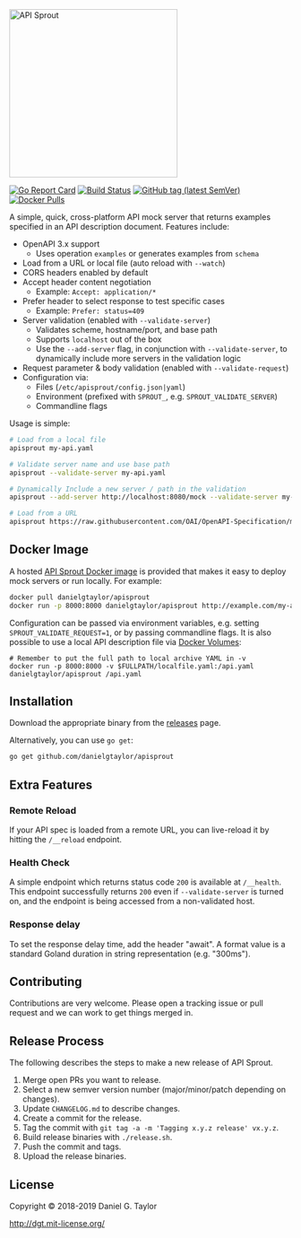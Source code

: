 <img src="https://user-images.githubusercontent.com/106826/43119494-78be9224-8ecb-11e8-9d1a-9fc6f3014b91.png" width="300" alt="API Sprout"/>

[![Go Report Card](https://goreportcard.com/badge/github.com/danielgtaylor/apisprout)](https://goreportcard.com/report/github.com/danielgtaylor/apisprout) [![Build Status](https://travis-ci.org/danielgtaylor/apisprout.svg?branch=master)](https://travis-ci.org/danielgtaylor/apisprout) [![GitHub tag (latest SemVer)](https://img.shields.io/github/tag/danielgtaylor/apisprout.svg)](https://github.com/danielgtaylor/apisprout/releases) [![Docker Pulls](https://img.shields.io/docker/pulls/danielgtaylor/apisprout.svg)](https://hub.docker.com/r/danielgtaylor/apisprout/)

A simple, quick, cross-platform API mock server that returns examples specified in an API description document. Features include:

- OpenAPI 3.x support
  - Uses operation `examples` or generates examples from `schema`
- Load from a URL or local file (auto reload with `--watch`)
- CORS headers enabled by default
- Accept header content negotiation
  - Example: `Accept: application/*`
- Prefer header to select response to test specific cases
  - Example: `Prefer: status=409`
- Server validation (enabled with `--validate-server`)
  - Validates scheme, hostname/port, and base path
  - Supports `localhost` out of the box
  - Use the `--add-server` flag, in conjunction with `--validate-server`, to dynamically include more servers in the validation logic
- Request parameter & body validation (enabled with `--validate-request`)
- Configuration via:
  - Files (`/etc/apisprout/config.json|yaml`)
  - Environment (prefixed with `SPROUT_`, e.g. `SPROUT_VALIDATE_SERVER`)
  - Commandline flags

Usage is simple:

```sh
# Load from a local file
apisprout my-api.yaml

# Validate server name and use base path
apisprout --validate-server my-api.yaml

# Dynamically Include a new server / path in the validation
apisprout --add-server http://localhost:8080/mock --validate-server my-api.yaml

# Load from a URL
apisprout https://raw.githubusercontent.com/OAI/OpenAPI-Specification/master/examples/v3.0/api-with-examples.yaml
```

## Docker Image

A hosted [API Sprout Docker image](https://hub.docker.com/r/danielgtaylor/apisprout/) is provided that makes it easy to deploy mock servers or run locally. For example:

```sh
docker pull danielgtaylor/apisprout
docker run -p 8000:8000 danielgtaylor/apisprout http://example.com/my-api.yaml
```

Configuration can be passed via environment variables, e.g. setting `SPROUT_VALIDATE_REQUEST=1`, or by passing commandline flags. It is also possible to use a local API description file via [Docker Volumes](https://docs.docker.com/storage/volumes/):

```
# Remember to put the full path to local archive YAML in -v
docker run -p 8000:8000 -v $FULLPATH/localfile.yaml:/api.yaml danielgtaylor/apisprout /api.yaml
```

## Installation

Download the appropriate binary from the [releases](https://github.com/danielgtaylor/apisprout/releases) page.

Alternatively, you can use `go get`:

```sh
go get github.com/danielgtaylor/apisprout
```

## Extra Features

### Remote Reload

If your API spec is loaded from a remote URL, you can live-reload it by hitting the `/__reload` endpoint.

### Health Check

A simple endpoint which returns status code `200` is available at `/__health`. This endpoint successfully returns `200` even if `--validate-server` is turned on, and the endpoint is being accessed from a non-validated host.

### Response delay

To set the response delay time, add the header "await". A format value is a standard Goland duration in string representation (e.g. "300ms").

## Contributing

Contributions are very welcome. Please open a tracking issue or pull request and we can work to get things merged in.

## Release Process

The following describes the steps to make a new release of API Sprout.

1. Merge open PRs you want to release.
1. Select a new semver version number (major/minor/patch depending on changes).
1. Update `CHANGELOG.md` to describe changes.
1. Create a commit for the release.
1. Tag the commit with `git tag -a -m 'Tagging x.y.z release' vx.y.z`.
1. Build release binaries with `./release.sh`.
1. Push the commit and tags.
1. Upload the release binaries.

## License

Copyright &copy; 2018-2019 Daniel G. Taylor

http://dgt.mit-license.org/

